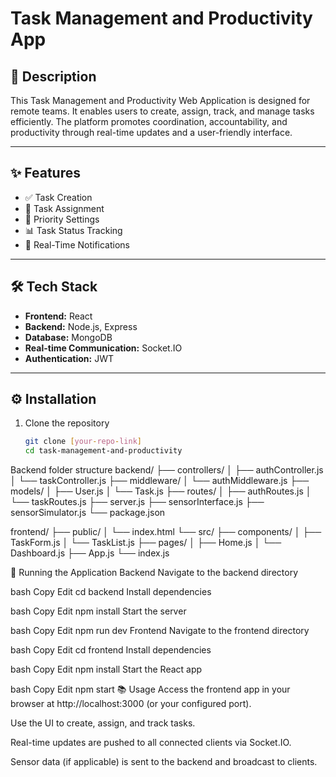 # Task Management and Productivity App

## 📝 Description

This Task Management and Productivity Web Application is designed for remote teams. It enables users to create, assign, track, and manage tasks efficiently. The platform promotes coordination, accountability, and productivity through real-time updates and a user-friendly interface.

---

## ✨ Features

- ✅ Task Creation  
- 👥 Task Assignment  
- 📌 Priority Settings  
- 📊 Task Status Tracking  
- 🔔 Real-Time Notifications  

---

## 🛠️ Tech Stack

- **Frontend:** React  
- **Backend:** Node.js, Express  
- **Database:** MongoDB  
- **Real-time Communication:** Socket.IO  
- **Authentication:** JWT  

---

## ⚙️ Installation

1. Clone the repository  
   ```bash
   git clone [your-repo-link]
   cd task-management-and-productivity
Backend folder structure
backend/
├── controllers/
│   ├── authController.js
│   └── taskController.js
├── middleware/
│   └── authMiddleware.js
├── models/
│   ├── User.js
│   └── Task.js
├── routes/
│   ├── authRoutes.js
│   └── taskRoutes.js
├── server.js
├── sensorInterface.js
├── sensorSimulator.js
└── package.json


frontend/
├── public/
│   └── index.html
└── src/
    ├── components/
    │   ├── TaskForm.js
    │   └── TaskList.js
    ├── pages/
    │   ├── Home.js
    │   └── Dashboard.js
    ├── App.js
    └── index.js

🚀 Running the Application
Backend
Navigate to the backend directory

bash
Copy
Edit
cd backend
Install dependencies

bash
Copy
Edit
npm install
Start the server

bash
Copy
Edit
npm run dev
Frontend
Navigate to the frontend directory

bash
Copy
Edit
cd frontend
Install dependencies

bash
Copy
Edit
npm install
Start the React app

bash
Copy
Edit
npm start
📚 Usage
Access the frontend app in your browser at http://localhost:3000 (or your configured port).

Use the UI to create, assign, and track tasks.

Real-time updates are pushed to all connected clients via Socket.IO.

Sensor data (if applicable) is sent to the backend and broadcast to clients.

